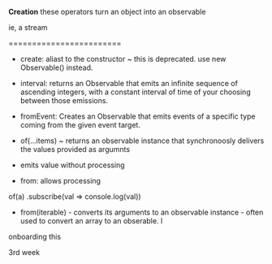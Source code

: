  __Creation__ 
 these operators turn an object into an observable

 ie, a stream 

 ========================

 - create: aliast to the constructor ~ this is deprecated.  use new Observable() instead. 



 - interval: returns an Observable that emits an infinite sequence of ascending integers, with a constant interval of time of your choosing between those emissions. 

 - fromEvent: Creates an Observable that emits events of a specific type coming from the given event target.

 - of(...items) ~ returns an observable instance that synchronoosly delivers the values provided as argumnts
 - emits value without processing
 - from: allows processing

of(a)
.subscribe(val => console.log(val))


- from(iterable) - converts its arguments to an observable instance - often used to convert an array to an obserable.  l


onboarding this 

3rd week

